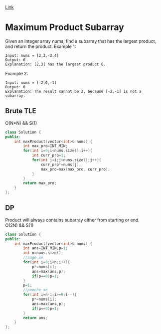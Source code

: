 [Link](https://leetcode.com/problems/maximum-product-subarray/)
# Maximum Product Subarray
Given an integer array nums, find a subarray that has the largest product, and return the product.
Example 1:
```
Input: nums = [2,3,-2,4]
Output: 6
Explanation: [2,3] has the largest product 6.
```
Example 2:
```
Input: nums = [-2,0,-1]
Output: 0
Explanation: The result cannot be 2, because [-2,-1] is not a subarray.
```
## Brute TLE
O(N*N) && S(1)
```cpp
class Solution {
public:
    int maxProduct(vector<int>& nums) {
        int max_pro=INT_MIN;
        for(int i=0;i<nums.size();i++){
            int curr_pro=1;
            for(int j=i;j<nums.size();j++){
                curr_pro*=nums[j];
                max_pro=max(max_pro, curr_pro);
            }
        }
        return max_pro;
    }
};
```
## DP
Product will always contains subarray either from starting or end.<br>
O(2N) && S(1)
```cpp
class Solution {
public:
    int maxProduct(vector<int>& nums) {
        int ans=INT_MIN,p=1;
        int n=nums.size();
        //aage se
        for(int i=0;i<n;i++){
            p*=nums[i];
            ans=max(ans,p);
            if(p==0)p=1;
        }
        p=1;
        //peeche se
        for(int i=n-1;i>=0;i--){
            p*=nums[i];
            ans=max(ans,p);
            if(p==0)p=1;
        }
        return ans;
    }
};
```